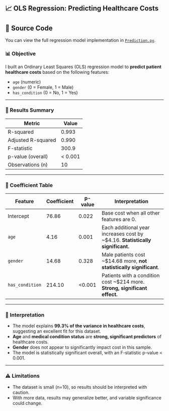 ## 📈 OLS Regression: Predicting Healthcare Costs

## 🧾 Source Code

You can view the full regression model implementation in [`Prediction.py`](./Prediction.py).


### 📊 Objective  
I built an Ordinary Least Squares (OLS) regression model to **predict patient healthcare costs** based on the following features:
- `age` (numeric)
- `gender` (0 = Female, 1 = Male)
- `has_condition` (0 = No, 1 = Yes)

---

### 🧪 Results Summary

| Metric              | Value     |
|---------------------|-----------|
| R-squared           | 0.993     |
| Adjusted R-squared  | 0.990     |
| F-statistic         | 300.9     |
| p-value (overall)   | < 0.001   |
| Observations (n)    | 10        |

---

### 📌 Coefficient Table

| Feature         | Coefficient | p-value | Interpretation |
|-----------------|-------------|---------|----------------|
| Intercept       | 76.86       | 0.022   | Base cost when all other features are 0. |
| `age`           | 4.16        | 0.001   | Each additional year increases cost by ~$4.16. **Statistically significant.** |
| `gender`        | 14.68       | 0.328   | Male patients cost ~$14.68 more, **not statistically significant**. |
| `has_condition` | 214.10      | <0.001  | Patients with a condition cost ~$214 more. **Strong, significant effect.** |

---

### 🧠 Interpretation

- The model explains **99.3% of the variance in healthcare costs**, suggesting an excellent fit for this dataset.
- **Age** and **medical condition status** are **strong, significant predictors** of healthcare costs.
- **Gender** does not appear to significantly impact cost in this sample.
- The model is statistically significant overall, with an F-statistic p-value < 0.001.

---

### ⚠️ Limitations

- The dataset is small (n=10), so results should be interpreted with caution.
- With more data, results may generalize better, and variable significance could change.

